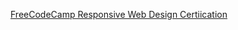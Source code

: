 [FreeCodeCamp Responsive Web Design Certiication](https://www.freecodecamp.org/learn/2022/responsive-web-design/)